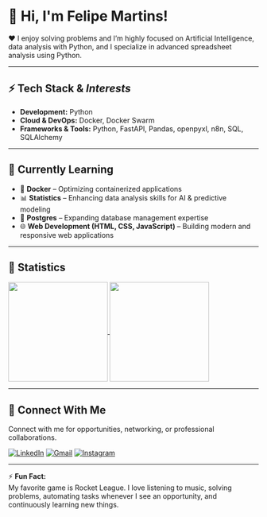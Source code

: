 # 👋 Hi, I'm Felipe Martins!

❤️ I enjoy solving problems and I’m highly focused on Artificial Intelligence, data analysis with Python, and I specialize in advanced spreadsheet analysis using Python.

---

## ⚡ Tech Stack & *Interests*

- **Development:** Python  
- **Cloud & DevOps:** Docker, Docker Swarm  
- **Frameworks & Tools:** Python, FastAPI, Pandas, openpyxl, n8n, SQL, SQLAlchemy

---

## 🌱 Currently Learning

- 🐳 **Docker** – Optimizing containerized applications
- 📊 **Statistics** – Enhancing data analysis skills for AI & predictive modeling  
- 🐘 **Postgres** – Expanding database management expertise  
- 🌐 **Web Development (HTML, CSS, JavaScript)** – Building modern and responsive web applications  

---

## 🔢 Statistics

<a href="https://github.com/felpszinm/github-readme-stats">
  <img height=200 align="center" src="[https://github-readme-stats.vercel.app/api?username=anuraghazra](https://github-readme-stats.vercel.app/api?username=felpszinm&show_icons=true&theme=dark)" />

</a>

<a href="https://github.com/felpszinm/convoychat">
  <img height=200 align="center" src="https://github-readme-stats.vercel.app/api/top-langs?username=felpszinm&layout=compact&langs_count=8&card_width=320&theme=dark" />
</a>

---

## 📮 Connect With Me

Connect with me for opportunities, networking, or professional collaborations.

[![LinkedIn](https://img.shields.io/badge/LinkedIn-0077B5?style=for-the-badge&logo=linkedin&logoColor=white)](https://www.linkedin.com/in/felipemartinsdev/) [![Gmail](https://img.shields.io/badge/Gmail-D14836?style=for-the-badge&logo=gmail&logoColor=white)](mailto:felipemartinz480@gmail.com) [![Instagram](https://img.shields.io/badge/Instagram-E4405F?style=for-the-badge&logo=instagram&logoColor=white)](www.instagram.com/felpszinm)


---

⚡ **Fun Fact:**  
My favorite game is Rocket League. I love listening to music, solving problems, automating tasks whenever I see an opportunity, and continuously learning new things.  

